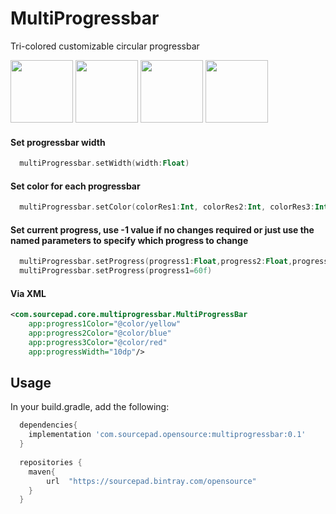 # MultiProgressbar
 Tri-colored customizable circular progressbar
 
 <p>
<img src="https://user-images.githubusercontent.com/5505872/62622916-1d354d00-b952-11e9-89f2-e81efbe001ff.png" width="100" height = "100"/>
<img src="https://user-images.githubusercontent.com/5505872/62622917-1dcde380-b952-11e9-90e7-4ec26edd86a0.png" width="100" height = "100"/>
 <img src="https://user-images.githubusercontent.com/5505872/62622918-1e667a00-b952-11e9-941a-d81f354d8208.png" width="100" height = "100"/>
 <img src="https://user-images.githubusercontent.com/5505872/62622920-1e667a00-b952-11e9-982c-86ce3f47a10c.png" width="100" height = "100"/>
 </p>


#### Set progressbar width
``` kotlin
  multiProgressbar.setWidth(width:Float)
  ```
#### Set color for each progressbar
``` kotlin
  multiProgressbar.setColor(colorRes1:Int, colorRes2:Int, colorRes3:Int)
```
#### Set current progress, use -1 value if no changes required or just use the named parameters to specify which progress to change
``` kotlin
  multiProgressbar.setProgress(progress1:Float,progress2:Float,progress3:Float)
  multiProgressbar.setProgress(progress1=60f)

```

#### Via XML
```xml
<com.sourcepad.core.multiprogressbar.MultiProgressBar
    app:progress1Color="@color/yellow"
    app:progress2Color="@color/blue"
    app:progress3Color="@color/red"
    app:progressWidth="10dp"/>
```

## Usage
In your build.gradle, add the following:
``` groovy
  dependencies{
    implementation 'com.sourcepad.opensource:multiprogressbar:0.1'
  }
  
  repositories {
    maven{
        url  "https://sourcepad.bintray.com/opensource"
    }
  }

```

